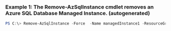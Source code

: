 ### Example 1: The Remove-AzSqlInstance cmdlet removes an Azure SQL Database Managed Instance. (autogenerated)
```powershell
PS C:\> Remove-AzSqlInstance -Force  -Name managedInstance1 -ResourceGroupName ResourceGroup01
```

